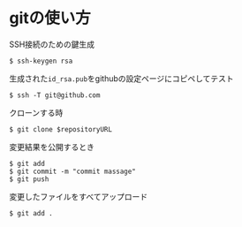 # gitの使い方
SSH接続のための鍵生成

```
$ ssh-keygen rsa
```

生成された`id_rsa.pub`をgithubの設定ページにコピペしてテスト

```
$ ssh -T git@github.com
```

クローンする時

```
$ git clone $repositoryURL
```

変更結果を公開するとき

```
$ git add
$ git commit -m "commit massage"
$ git push
```

変更したファイルをすべてアップロード

```
$ git add .
```
